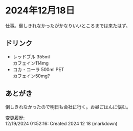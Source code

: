 # 2024年12月18日

仕事。倒しきれなかったがかなりいいところまでは来たはず。

## ドリンク

- レッドブル 355ml  
カフェイン114mg
- コカ・コーラ 500ml PET  
カフェイン50mg?

## あとがき

倒しきれなかったので明日も会社に行く。お昼ごはんに悩む。

変更履歴:  
12/19/2024 01:52:16: Created 2024 12 18 (markdown)  
